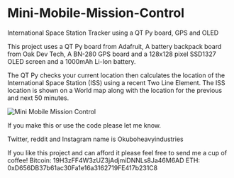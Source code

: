 # Mini-Mobile-Mission-Control
International Space Station Tracker using a QT Py board, GPS and OLED

This project uses a QT Py board from Adafruit, A battery backpack board from Oak Dev Tech, A BN-280 GPS board and a 128x128 pixel SSD1327 OLED screen and a 1000mAh Li-Ion battery.

The QT Py checks your current location then calculates  the location of the International Space Station (ISS) using a recent Two Line Element.
The ISS location is shown on a World map along with the location for the previous and next 50 minutes.

![Mini Mobile Mission Control](https://github.com/OkuboHeavyIndustries/Mini-Mobile-Mission-Control/blob/74784d850107647306428a71729298652873720b/IMG_3743.png)

If you make this or use the code please let me know. 

Twitter, reddit and Instagram name is Okuboheavyindustries

If you like this project and can afford it please feel free to send me a cup of coffee!
Bitcoin: 19H3zFF4W3zUZ3jAdjmiDNNLs8Ja46M6AD
ETH: 0xD656DB37b61ac30Fa1e16a3162719FE417b231C8
